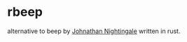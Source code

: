 # rbeep

alternative to beep by [Johnathan Nightingale](https://github.com/johnath/beep) written in rust. 
